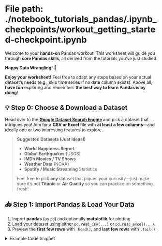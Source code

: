 # File path: ./notebook_tutorials_pandas/.ipynb_checkpoints/workout_getting_started-checkpoint.ipynb


Welcome to your **hands-on** Pandas workout! This worksheet will guide you through **core Pandas skills**, all derived from the tutorials you’ve just studied. 

**Happy Data Wrangling!** 🎉

**Enjoy your worksheet!** Feel free to adapt any steps based on your actual dataset’s needs (e.g., skip time series if no date column exists). Above all, **have fun** exploring and remember: **the best way to learn Pandas is by doing**!

## 💡 Step 0: Choose & Download a Dataset
Head over to the **[Google Dataset Search Engine](https://datasetsearch.research.google.com/)** and pick a dataset that intrigues you! Aim for a **CSV or Excel** file with **at least a few columns**—and ideally one or two interesting features to explore.

> **Suggested Datasets (Just Ideas!)**  
> - **World Happiness Report**  
> - **Global Earthquakes** (USGS)  
> - **IMDb Movies / TV Shows**  
> - **Weather Data** (NOAA)  
> - **Spotify / Music Streaming** Statistics  
>
> Feel free to pick **any** dataset that piques your curiosity—just make sure it’s not **Titanic** or **Air Quality** so you can practice on something fresh!

## 📥 Step 1: Import Pandas & Load Your Data
1. Import **pandas** (as `pd`) and optionally **matplotlib** for plotting.
2. Load your dataset using either `pd.read_csv(...)` or `pd.read_excel(...)`.
3. Preview the **first few rows** with `.head()`, and **last few rows** with `.tail()`.

<details>
<summary>Example Code Snippet</summary>

```python
import pandas as pd
import matplotlib.pyplot as plt  # optional, only if you plan to do plots

# Replace the file name/path below with your actual data
df = pd.read_csv("your_dataset.csv")

df.head()

```



```python
import pandas as pd
import matplotlib as plt
```


```python
ave_prices = pd.read_csv("../data/Average-prices-2024-07.csv")

```


```python
ave_prices.head()
```




<div>
<style scoped>
    .dataframe tbody tr th:only-of-type {
        vertical-align: middle;
    }

    .dataframe tbody tr th {
        vertical-align: top;
    }

    .dataframe thead th {
        text-align: right;
    }
</style>
<table border="1" class="dataframe">
  <thead>
    <tr style="text-align: right;">
      <th></th>
      <th>Date</th>
      <th>Region_Name</th>
      <th>Area_Code</th>
      <th>Average_Price</th>
      <th>Monthly_Change</th>
      <th>Annual_Change</th>
      <th>Average_Price_SA</th>
    </tr>
  </thead>
  <tbody>
    <tr>
      <th>0</th>
      <td>1968-04-01</td>
      <td>Northern Ireland</td>
      <td>N92000001</td>
      <td>3661.485500</td>
      <td>0.0</td>
      <td>NaN</td>
      <td>NaN</td>
    </tr>
    <tr>
      <th>1</th>
      <td>1968-04-01</td>
      <td>England</td>
      <td>E92000001</td>
      <td>3408.108064</td>
      <td>0.0</td>
      <td>NaN</td>
      <td>NaN</td>
    </tr>
    <tr>
      <th>2</th>
      <td>1968-04-01</td>
      <td>Wales</td>
      <td>W92000004</td>
      <td>2885.414162</td>
      <td>0.0</td>
      <td>NaN</td>
      <td>NaN</td>
    </tr>
    <tr>
      <th>3</th>
      <td>1968-04-01</td>
      <td>Scotland</td>
      <td>S92000003</td>
      <td>2844.980688</td>
      <td>0.0</td>
      <td>NaN</td>
      <td>NaN</td>
    </tr>
    <tr>
      <th>4</th>
      <td>1968-04-01</td>
      <td>London</td>
      <td>E12000007</td>
      <td>4418.489911</td>
      <td>0.0</td>
      <td>NaN</td>
      <td>NaN</td>
    </tr>
  </tbody>
</table>
</div>




```python
ave_prices.tail()
```




<div>
<style scoped>
    .dataframe tbody tr th:only-of-type {
        vertical-align: middle;
    }

    .dataframe tbody tr th {
        vertical-align: top;
    }

    .dataframe thead th {
        text-align: right;
    }
</style>
<table border="1" class="dataframe">
  <thead>
    <tr style="text-align: right;">
      <th></th>
      <th>Date</th>
      <th>Region_Name</th>
      <th>Area_Code</th>
      <th>Average_Price</th>
      <th>Monthly_Change</th>
      <th>Annual_Change</th>
      <th>Average_Price_SA</th>
    </tr>
  </thead>
  <tbody>
    <tr>
      <th>142195</th>
      <td>2024-07-01</td>
      <td>Caerphilly</td>
      <td>W06000018</td>
      <td>191369.0</td>
      <td>0.3</td>
      <td>4.0</td>
      <td>NaN</td>
    </tr>
    <tr>
      <th>142196</th>
      <td>2024-07-01</td>
      <td>Blaenau Gwent</td>
      <td>W06000019</td>
      <td>131157.0</td>
      <td>-2.5</td>
      <td>3.1</td>
      <td>NaN</td>
    </tr>
    <tr>
      <th>142197</th>
      <td>2024-07-01</td>
      <td>England and Wales</td>
      <td>K04000001</td>
      <td>301172.0</td>
      <td>0.2</td>
      <td>1.6</td>
      <td>296273.0</td>
    </tr>
    <tr>
      <th>142198</th>
      <td>2024-07-01</td>
      <td>Great Britain</td>
      <td>K03000001</td>
      <td>292495.0</td>
      <td>0.6</td>
      <td>2.2</td>
      <td>287077.0</td>
    </tr>
    <tr>
      <th>142199</th>
      <td>2024-07-01</td>
      <td>United Kingdom</td>
      <td>K02000001</td>
      <td>289723.0</td>
      <td>0.6</td>
      <td>2.2</td>
      <td>284433.0</td>
    </tr>
  </tbody>
</table>
</div>




```python
ave_prices.info()
```

    <class 'pandas.core.frame.DataFrame'>
    RangeIndex: 142200 entries, 0 to 142199
    Data columns (total 7 columns):
     #   Column            Non-Null Count   Dtype  
    ---  ------            --------------   -----  
     0   Date              142200 non-null  object 
     1   Region_Name       142200 non-null  object 
     2   Area_Code         142200 non-null  object 
     3   Average_Price     142200 non-null  float64
     4   Monthly_Change    141776 non-null  float64
     5   Annual_Change     137388 non-null  float64
     6   Average_Price_SA  4989 non-null    float64
    dtypes: float64(4), object(3)
    memory usage: 7.6+ MB



```python
ave_prices.describe()
```




<div>
<style scoped>
    .dataframe tbody tr th:only-of-type {
        vertical-align: middle;
    }

    .dataframe tbody tr th {
        vertical-align: top;
    }

    .dataframe thead th {
        text-align: right;
    }
</style>
<table border="1" class="dataframe">
  <thead>
    <tr style="text-align: right;">
      <th></th>
      <th>Average_Price</th>
      <th>Monthly_Change</th>
      <th>Annual_Change</th>
      <th>Average_Price_SA</th>
    </tr>
  </thead>
  <tbody>
    <tr>
      <th>count</th>
      <td>1.422000e+05</td>
      <td>141776.000000</td>
      <td>137388.000000</td>
      <td>4989.000000</td>
    </tr>
    <tr>
      <th>mean</th>
      <td>1.785838e+05</td>
      <td>0.544986</td>
      <td>6.307396</td>
      <td>167574.205414</td>
    </tr>
    <tr>
      <th>std</th>
      <td>1.218362e+05</td>
      <td>1.955980</td>
      <td>8.745112</td>
      <td>88186.645899</td>
    </tr>
    <tr>
      <th>min</th>
      <td>2.712016e+03</td>
      <td>-30.297781</td>
      <td>-35.786566</td>
      <td>40405.313840</td>
    </tr>
    <tr>
      <th>25%</th>
      <td>1.005275e+05</td>
      <td>-0.446124</td>
      <td>1.242361</td>
      <td>116567.964000</td>
    </tr>
    <tr>
      <th>50%</th>
      <td>1.545933e+05</td>
      <td>0.500000</td>
      <td>5.361429</td>
      <td>156422.914300</td>
    </tr>
    <tr>
      <th>75%</th>
      <td>2.252271e+05</td>
      <td>1.478041</td>
      <td>10.408504</td>
      <td>209484.507200</td>
    </tr>
    <tr>
      <th>max</th>
      <td>1.531416e+06</td>
      <td>35.286646</td>
      <td>98.437940</td>
      <td>534253.000000</td>
    </tr>
  </tbody>
</table>
</div>




```python
ave_prices.dtypes
```




    Date                 object
    Region_Name          object
    Area_Code            object
    Average_Price       float64
    Monthly_Change      float64
    Annual_Change       float64
    Average_Price_SA    float64
    dtype: object



## 🔍 Step 3: Selecting Data (Subsets of Rows & Columns)

1.  **Select a single column** (e.g., `df["ColumnName"]`).
2.  **Select multiple columns** at once (e.g., `df[["ColA", "ColB"]]`).
3.  Use **boolean indexing** to filter rows (e.g., `df[df["ColA"] > 100]`).
4.  Try combining conditions with `&` (AND) or `|` (OR).

-   Use **`.loc[]`** or **`.iloc[]`** to grab a specific subset, e.g., rows 10–20 and columns 2–4.
-   Find all rows that match a certain condition (e.g., a specific category or numeric threshold).


```python
ave_prices["Region_Name"]
```




    0          Northern Ireland
    1                   England
    2                     Wales
    3                  Scotland
    4                    London
                    ...        
    142195           Caerphilly
    142196        Blaenau Gwent
    142197    England and Wales
    142198        Great Britain
    142199       United Kingdom
    Name: Region_Name, Length: 142200, dtype: object




```python
ave_prices[["Region_Name", "Average_Price"]]
```




<div>
<style scoped>
    .dataframe tbody tr th:only-of-type {
        vertical-align: middle;
    }

    .dataframe tbody tr th {
        vertical-align: top;
    }

    .dataframe thead th {
        text-align: right;
    }
</style>
<table border="1" class="dataframe">
  <thead>
    <tr style="text-align: right;">
      <th></th>
      <th>Region_Name</th>
      <th>Average_Price</th>
    </tr>
  </thead>
  <tbody>
    <tr>
      <th>0</th>
      <td>Northern Ireland</td>
      <td>3661.485500</td>
    </tr>
    <tr>
      <th>1</th>
      <td>England</td>
      <td>3408.108064</td>
    </tr>
    <tr>
      <th>2</th>
      <td>Wales</td>
      <td>2885.414162</td>
    </tr>
    <tr>
      <th>3</th>
      <td>Scotland</td>
      <td>2844.980688</td>
    </tr>
    <tr>
      <th>4</th>
      <td>London</td>
      <td>4418.489911</td>
    </tr>
    <tr>
      <th>...</th>
      <td>...</td>
      <td>...</td>
    </tr>
    <tr>
      <th>142195</th>
      <td>Caerphilly</td>
      <td>191369.000000</td>
    </tr>
    <tr>
      <th>142196</th>
      <td>Blaenau Gwent</td>
      <td>131157.000000</td>
    </tr>
    <tr>
      <th>142197</th>
      <td>England and Wales</td>
      <td>301172.000000</td>
    </tr>
    <tr>
      <th>142198</th>
      <td>Great Britain</td>
      <td>292495.000000</td>
    </tr>
    <tr>
      <th>142199</th>
      <td>United Kingdom</td>
      <td>289723.000000</td>
    </tr>
  </tbody>
</table>
<p>142200 rows × 2 columns</p>
</div>




```python
ave_prices[ave_prices["Average_Price"]>200000]
```




<div>
<style scoped>
    .dataframe tbody tr th:only-of-type {
        vertical-align: middle;
    }

    .dataframe tbody tr th {
        vertical-align: top;
    }

    .dataframe thead th {
        text-align: right;
    }
</style>
<table border="1" class="dataframe">
  <thead>
    <tr style="text-align: right;">
      <th></th>
      <th>Date</th>
      <th>Region_Name</th>
      <th>Area_Code</th>
      <th>Average_Price</th>
      <th>Monthly_Change</th>
      <th>Annual_Change</th>
      <th>Average_Price_SA</th>
    </tr>
  </thead>
  <tbody>
    <tr>
      <th>6615</th>
      <td>1995-10-01</td>
      <td>Kensington and Chelsea</td>
      <td>E09000020</td>
      <td>200005.8308</td>
      <td>1.501157</td>
      <td>NaN</td>
      <td>NaN</td>
    </tr>
    <tr>
      <th>7341</th>
      <td>1995-12-01</td>
      <td>Kensington and Chelsea</td>
      <td>E09000020</td>
      <td>200722.0684</td>
      <td>0.524405</td>
      <td>NaN</td>
      <td>NaN</td>
    </tr>
    <tr>
      <th>8797</th>
      <td>1996-04-01</td>
      <td>Kensington and Chelsea</td>
      <td>E09000020</td>
      <td>201218.2139</td>
      <td>1.894697</td>
      <td>9.252678</td>
      <td>NaN</td>
    </tr>
    <tr>
      <th>9150</th>
      <td>1996-05-01</td>
      <td>Kensington and Chelsea</td>
      <td>E09000020</td>
      <td>202340.5680</td>
      <td>0.557780</td>
      <td>5.675156</td>
      <td>NaN</td>
    </tr>
    <tr>
      <th>9854</th>
      <td>1996-07-01</td>
      <td>Kensington and Chelsea</td>
      <td>E09000020</td>
      <td>207443.2875</td>
      <td>4.063483</td>
      <td>4.788751</td>
      <td>NaN</td>
    </tr>
    <tr>
      <th>...</th>
      <td>...</td>
      <td>...</td>
      <td>...</td>
      <td>...</td>
      <td>...</td>
      <td>...</td>
      <td>...</td>
    </tr>
    <tr>
      <th>142192</th>
      <td>2024-07-01</td>
      <td>Vale of Glamorgan</td>
      <td>W06000014</td>
      <td>292562.0000</td>
      <td>-3.300000</td>
      <td>-1.500000</td>
      <td>NaN</td>
    </tr>
    <tr>
      <th>142193</th>
      <td>2024-07-01</td>
      <td>Cardiff</td>
      <td>W06000015</td>
      <td>272349.0000</td>
      <td>1.100000</td>
      <td>3.600000</td>
      <td>NaN</td>
    </tr>
    <tr>
      <th>142197</th>
      <td>2024-07-01</td>
      <td>England and Wales</td>
      <td>K04000001</td>
      <td>301172.0000</td>
      <td>0.200000</td>
      <td>1.600000</td>
      <td>296273.0</td>
    </tr>
    <tr>
      <th>142198</th>
      <td>2024-07-01</td>
      <td>Great Britain</td>
      <td>K03000001</td>
      <td>292495.0000</td>
      <td>0.600000</td>
      <td>2.200000</td>
      <td>287077.0</td>
    </tr>
    <tr>
      <th>142199</th>
      <td>2024-07-01</td>
      <td>United Kingdom</td>
      <td>K02000001</td>
      <td>289723.0000</td>
      <td>0.600000</td>
      <td>2.200000</td>
      <td>284433.0</td>
    </tr>
  </tbody>
</table>
<p>45645 rows × 7 columns</p>
</div>




```python
ave_prices[(ave_prices["Average_Price"]<200000) & (ave_prices["Region_Name"] == "Kensington and Chelsea")]
```




<div>
<style scoped>
    .dataframe tbody tr th:only-of-type {
        vertical-align: middle;
    }

    .dataframe tbody tr th {
        vertical-align: top;
    }

    .dataframe thead th {
        text-align: right;
    }
</style>
<table border="1" class="dataframe">
  <thead>
    <tr style="text-align: right;">
      <th></th>
      <th>Date</th>
      <th>Region_Name</th>
      <th>Area_Code</th>
      <th>Average_Price</th>
      <th>Monthly_Change</th>
      <th>Annual_Change</th>
      <th>Average_Price_SA</th>
    </tr>
  </thead>
  <tbody>
    <tr>
      <th>3370</th>
      <td>1995-01-01</td>
      <td>Kensington and Chelsea</td>
      <td>E09000020</td>
      <td>182694.8326</td>
      <td>NaN</td>
      <td>NaN</td>
      <td>NaN</td>
    </tr>
    <tr>
      <th>3730</th>
      <td>1995-02-01</td>
      <td>Kensington and Chelsea</td>
      <td>E09000020</td>
      <td>182345.2463</td>
      <td>-0.191350</td>
      <td>NaN</td>
      <td>NaN</td>
    </tr>
    <tr>
      <th>4101</th>
      <td>1995-03-01</td>
      <td>Kensington and Chelsea</td>
      <td>E09000020</td>
      <td>182878.8231</td>
      <td>0.292619</td>
      <td>NaN</td>
      <td>NaN</td>
    </tr>
    <tr>
      <th>4449</th>
      <td>1995-04-01</td>
      <td>Kensington and Chelsea</td>
      <td>E09000020</td>
      <td>184176.9168</td>
      <td>0.709811</td>
      <td>NaN</td>
      <td>NaN</td>
    </tr>
    <tr>
      <th>4803</th>
      <td>1995-05-01</td>
      <td>Kensington and Chelsea</td>
      <td>E09000020</td>
      <td>191474.1141</td>
      <td>3.962059</td>
      <td>NaN</td>
      <td>NaN</td>
    </tr>
    <tr>
      <th>5167</th>
      <td>1995-06-01</td>
      <td>Kensington and Chelsea</td>
      <td>E09000020</td>
      <td>197265.7602</td>
      <td>3.024767</td>
      <td>NaN</td>
      <td>NaN</td>
    </tr>
    <tr>
      <th>5520</th>
      <td>1995-07-01</td>
      <td>Kensington and Chelsea</td>
      <td>E09000020</td>
      <td>197963.3169</td>
      <td>0.353613</td>
      <td>NaN</td>
      <td>NaN</td>
    </tr>
    <tr>
      <th>5906</th>
      <td>1995-08-01</td>
      <td>Kensington and Chelsea</td>
      <td>E09000020</td>
      <td>198037.4218</td>
      <td>0.037434</td>
      <td>NaN</td>
      <td>NaN</td>
    </tr>
    <tr>
      <th>6258</th>
      <td>1995-09-01</td>
      <td>Kensington and Chelsea</td>
      <td>E09000020</td>
      <td>197047.8333</td>
      <td>-0.499698</td>
      <td>NaN</td>
      <td>NaN</td>
    </tr>
    <tr>
      <th>6991</th>
      <td>1995-11-01</td>
      <td>Kensington and Chelsea</td>
      <td>E09000020</td>
      <td>199674.9633</td>
      <td>-0.165429</td>
      <td>NaN</td>
      <td>NaN</td>
    </tr>
    <tr>
      <th>7699</th>
      <td>1996-01-01</td>
      <td>Kensington and Chelsea</td>
      <td>E09000020</td>
      <td>198311.8840</td>
      <td>-1.200757</td>
      <td>8.548163</td>
      <td>NaN</td>
    </tr>
    <tr>
      <th>8061</th>
      <td>1996-02-01</td>
      <td>Kensington and Chelsea</td>
      <td>E09000020</td>
      <td>195949.6001</td>
      <td>-1.191196</td>
      <td>7.460767</td>
      <td>NaN</td>
    </tr>
    <tr>
      <th>8412</th>
      <td>1996-03-01</td>
      <td>Kensington and Chelsea</td>
      <td>E09000020</td>
      <td>197476.6295</td>
      <td>0.779297</td>
      <td>7.982229</td>
      <td>NaN</td>
    </tr>
    <tr>
      <th>9505</th>
      <td>1996-06-01</td>
      <td>Kensington and Chelsea</td>
      <td>E09000020</td>
      <td>199343.0172</td>
      <td>-1.481438</td>
      <td>1.053025</td>
      <td>NaN</td>
    </tr>
  </tbody>
</table>
</div>




```python
ave_prices.iloc[10:21]
```




<div>
<style scoped>
    .dataframe tbody tr th:only-of-type {
        vertical-align: middle;
    }

    .dataframe tbody tr th {
        vertical-align: top;
    }

    .dataframe thead th {
        text-align: right;
    }
</style>
<table border="1" class="dataframe">
  <thead>
    <tr style="text-align: right;">
      <th></th>
      <th>Date</th>
      <th>Region_Name</th>
      <th>Area_Code</th>
      <th>Average_Price</th>
      <th>Monthly_Change</th>
      <th>Annual_Change</th>
      <th>Average_Price_SA</th>
    </tr>
  </thead>
  <tbody>
    <tr>
      <th>10</th>
      <td>1968-05-01</td>
      <td>England</td>
      <td>E92000001</td>
      <td>3408.108064</td>
      <td>0.0</td>
      <td>NaN</td>
      <td>NaN</td>
    </tr>
    <tr>
      <th>11</th>
      <td>1968-05-01</td>
      <td>Northern Ireland</td>
      <td>N92000001</td>
      <td>3661.485500</td>
      <td>0.0</td>
      <td>NaN</td>
      <td>NaN</td>
    </tr>
    <tr>
      <th>12</th>
      <td>1968-05-01</td>
      <td>Wales</td>
      <td>W92000004</td>
      <td>2885.414162</td>
      <td>0.0</td>
      <td>NaN</td>
      <td>NaN</td>
    </tr>
    <tr>
      <th>13</th>
      <td>1968-05-01</td>
      <td>Scotland</td>
      <td>S92000003</td>
      <td>2844.980688</td>
      <td>0.0</td>
      <td>NaN</td>
      <td>NaN</td>
    </tr>
    <tr>
      <th>14</th>
      <td>1968-05-01</td>
      <td>Yorkshire and The Humber</td>
      <td>E12000003</td>
      <td>2712.015577</td>
      <td>0.0</td>
      <td>NaN</td>
      <td>NaN</td>
    </tr>
    <tr>
      <th>15</th>
      <td>1968-05-01</td>
      <td>West Midlands Region</td>
      <td>E12000005</td>
      <td>3328.858802</td>
      <td>0.0</td>
      <td>NaN</td>
      <td>NaN</td>
    </tr>
    <tr>
      <th>16</th>
      <td>1968-05-01</td>
      <td>London</td>
      <td>E12000007</td>
      <td>4418.489911</td>
      <td>0.0</td>
      <td>NaN</td>
      <td>NaN</td>
    </tr>
    <tr>
      <th>17</th>
      <td>1968-05-01</td>
      <td>East Midlands</td>
      <td>E12000004</td>
      <td>3025.670615</td>
      <td>0.0</td>
      <td>NaN</td>
      <td>NaN</td>
    </tr>
    <tr>
      <th>18</th>
      <td>1968-05-01</td>
      <td>South West</td>
      <td>E12000009</td>
      <td>3468.159279</td>
      <td>0.0</td>
      <td>NaN</td>
      <td>NaN</td>
    </tr>
    <tr>
      <th>19</th>
      <td>1968-05-01</td>
      <td>United Kingdom</td>
      <td>K02000001</td>
      <td>3594.602239</td>
      <td>0.0</td>
      <td>NaN</td>
      <td>NaN</td>
    </tr>
    <tr>
      <th>20</th>
      <td>1968-06-01</td>
      <td>Scotland</td>
      <td>S92000003</td>
      <td>2844.980688</td>
      <td>0.0</td>
      <td>NaN</td>
      <td>NaN</td>
    </tr>
  </tbody>
</table>
</div>




```python
ave_prices.loc[:,"Date"]
```




    0         1968-04-01
    1         1968-04-01
    2         1968-04-01
    3         1968-04-01
    4         1968-04-01
                 ...    
    142195    2024-07-01
    142196    2024-07-01
    142197    2024-07-01
    142198    2024-07-01
    142199    2024-07-01
    Name: Date, Length: 142200, dtype: object




```python
london = ave_prices.loc[ave_prices["Area_Code"].str.startswith("E09")]
london
```




<div>
<style scoped>
    .dataframe tbody tr th:only-of-type {
        vertical-align: middle;
    }

    .dataframe tbody tr th {
        vertical-align: top;
    }

    .dataframe thead th {
        text-align: right;
    }
</style>
<table border="1" class="dataframe">
  <thead>
    <tr style="text-align: right;">
      <th></th>
      <th>Date</th>
      <th>Region_Name</th>
      <th>Area_Code</th>
      <th>Average_Price</th>
      <th>Monthly_Change</th>
      <th>Annual_Change</th>
      <th>Average_Price_SA</th>
    </tr>
  </thead>
  <tbody>
    <tr>
      <th>3351</th>
      <td>1995-01-01</td>
      <td>Tower Hamlets</td>
      <td>E09000030</td>
      <td>59865.18995</td>
      <td>NaN</td>
      <td>NaN</td>
      <td>NaN</td>
    </tr>
    <tr>
      <th>3352</th>
      <td>1995-01-01</td>
      <td>Waltham Forest</td>
      <td>E09000031</td>
      <td>61319.44913</td>
      <td>NaN</td>
      <td>NaN</td>
      <td>NaN</td>
    </tr>
    <tr>
      <th>3353</th>
      <td>1995-01-01</td>
      <td>Kingston upon Thames</td>
      <td>E09000021</td>
      <td>80875.84843</td>
      <td>NaN</td>
      <td>NaN</td>
      <td>NaN</td>
    </tr>
    <tr>
      <th>3354</th>
      <td>1995-01-01</td>
      <td>Lambeth</td>
      <td>E09000022</td>
      <td>67770.98843</td>
      <td>NaN</td>
      <td>NaN</td>
      <td>NaN</td>
    </tr>
    <tr>
      <th>3355</th>
      <td>1995-01-01</td>
      <td>Lewisham</td>
      <td>E09000023</td>
      <td>60491.26109</td>
      <td>NaN</td>
      <td>NaN</td>
      <td>NaN</td>
    </tr>
    <tr>
      <th>...</th>
      <td>...</td>
      <td>...</td>
      <td>...</td>
      <td>...</td>
      <td>...</td>
      <td>...</td>
      <td>...</td>
    </tr>
    <tr>
      <th>141907</th>
      <td>2024-07-01</td>
      <td>Bexley</td>
      <td>E09000004</td>
      <td>401026.00000</td>
      <td>-1.4</td>
      <td>1.2</td>
      <td>NaN</td>
    </tr>
    <tr>
      <th>141908</th>
      <td>2024-07-01</td>
      <td>Brent</td>
      <td>E09000005</td>
      <td>513133.00000</td>
      <td>-3.6</td>
      <td>-0.1</td>
      <td>NaN</td>
    </tr>
    <tr>
      <th>141909</th>
      <td>2024-07-01</td>
      <td>Bromley</td>
      <td>E09000006</td>
      <td>503529.00000</td>
      <td>1.4</td>
      <td>1.3</td>
      <td>NaN</td>
    </tr>
    <tr>
      <th>141910</th>
      <td>2024-07-01</td>
      <td>Camden</td>
      <td>E09000007</td>
      <td>858303.00000</td>
      <td>2.6</td>
      <td>2.8</td>
      <td>NaN</td>
    </tr>
    <tr>
      <th>141911</th>
      <td>2024-07-01</td>
      <td>Croydon</td>
      <td>E09000008</td>
      <td>396032.00000</td>
      <td>0.4</td>
      <td>-0.6</td>
      <td>NaN</td>
    </tr>
  </tbody>
</table>
<p>11715 rows × 7 columns</p>
</div>




```python
high_prices = ave_prices.loc[ave_prices["Average_Price"]>100000]
high_prices.head()
```




<div>
<style scoped>
    .dataframe tbody tr th:only-of-type {
        vertical-align: middle;
    }

    .dataframe tbody tr th {
        vertical-align: top;
    }

    .dataframe thead th {
        text-align: right;
    }
</style>
<table border="1" class="dataframe">
  <thead>
    <tr style="text-align: right;">
      <th></th>
      <th>Date</th>
      <th>Region_Name</th>
      <th>Area_Code</th>
      <th>Average_Price</th>
      <th>Monthly_Change</th>
      <th>Annual_Change</th>
      <th>Average_Price_SA</th>
    </tr>
  </thead>
  <tbody>
    <tr>
      <th>3359</th>
      <td>1995-01-01</td>
      <td>Camden</td>
      <td>E09000007</td>
      <td>120932.8881</td>
      <td>NaN</td>
      <td>NaN</td>
      <td>NaN</td>
    </tr>
    <tr>
      <th>3362</th>
      <td>1995-01-01</td>
      <td>Hammersmith and Fulham</td>
      <td>E09000013</td>
      <td>124902.8602</td>
      <td>NaN</td>
      <td>NaN</td>
      <td>NaN</td>
    </tr>
    <tr>
      <th>3364</th>
      <td>1995-01-01</td>
      <td>City of Westminster</td>
      <td>E09000033</td>
      <td>133025.2772</td>
      <td>NaN</td>
      <td>NaN</td>
      <td>NaN</td>
    </tr>
    <tr>
      <th>3370</th>
      <td>1995-01-01</td>
      <td>Kensington and Chelsea</td>
      <td>E09000020</td>
      <td>182694.8326</td>
      <td>NaN</td>
      <td>NaN</td>
      <td>NaN</td>
    </tr>
    <tr>
      <th>3381</th>
      <td>1995-01-01</td>
      <td>Richmond upon Thames</td>
      <td>E09000027</td>
      <td>109326.1245</td>
      <td>NaN</td>
      <td>NaN</td>
      <td>NaN</td>
    </tr>
  </tbody>
</table>
</div>




```python
negative_change = ave_prices.loc[ave_prices['Annual_Change'] < 0]
negative_change
```




<div>
<style scoped>
    .dataframe tbody tr th:only-of-type {
        vertical-align: middle;
    }

    .dataframe tbody tr th {
        vertical-align: top;
    }

    .dataframe thead th {
        text-align: right;
    }
</style>
<table border="1" class="dataframe">
  <thead>
    <tr style="text-align: right;">
      <th></th>
      <th>Date</th>
      <th>Region_Name</th>
      <th>Area_Code</th>
      <th>Average_Price</th>
      <th>Monthly_Change</th>
      <th>Annual_Change</th>
      <th>Average_Price_SA</th>
    </tr>
  </thead>
  <tbody>
    <tr>
      <th>157</th>
      <td>1969-07-01</td>
      <td>East Midlands</td>
      <td>E12000004</td>
      <td>3159.821224</td>
      <td>1.587302</td>
      <td>-0.461584</td>
      <td>NaN</td>
    </tr>
    <tr>
      <th>165</th>
      <td>1969-08-01</td>
      <td>East Midlands</td>
      <td>E12000004</td>
      <td>3159.821224</td>
      <td>1.587302</td>
      <td>-0.461584</td>
      <td>NaN</td>
    </tr>
    <tr>
      <th>177</th>
      <td>1969-09-01</td>
      <td>East Midlands</td>
      <td>E12000004</td>
      <td>3159.821224</td>
      <td>1.587302</td>
      <td>-0.461584</td>
      <td>NaN</td>
    </tr>
    <tr>
      <th>182</th>
      <td>1969-10-01</td>
      <td>Northern Ireland</td>
      <td>N92000001</td>
      <td>3703.571540</td>
      <td>2.325581</td>
      <td>-5.376344</td>
      <td>NaN</td>
    </tr>
    <tr>
      <th>193</th>
      <td>1969-11-01</td>
      <td>Northern Ireland</td>
      <td>N92000001</td>
      <td>3703.571540</td>
      <td>2.325581</td>
      <td>-5.376344</td>
      <td>NaN</td>
    </tr>
    <tr>
      <th>...</th>
      <td>...</td>
      <td>...</td>
      <td>...</td>
      <td>...</td>
      <td>...</td>
      <td>...</td>
      <td>...</td>
    </tr>
    <tr>
      <th>142156</th>
      <td>2024-07-01</td>
      <td>Isle of Wight</td>
      <td>E06000046</td>
      <td>274859.000000</td>
      <td>-0.300000</td>
      <td>-2.100000</td>
      <td>NaN</td>
    </tr>
    <tr>
      <th>142163</th>
      <td>2024-07-01</td>
      <td>Rutland</td>
      <td>E06000017</td>
      <td>377274.000000</td>
      <td>1.000000</td>
      <td>-8.700000</td>
      <td>NaN</td>
    </tr>
    <tr>
      <th>142173</th>
      <td>2024-07-01</td>
      <td>Torbay</td>
      <td>E06000027</td>
      <td>250339.000000</td>
      <td>-0.500000</td>
      <td>-2.300000</td>
      <td>NaN</td>
    </tr>
    <tr>
      <th>142176</th>
      <td>2024-07-01</td>
      <td>North Lincolnshire</td>
      <td>E06000013</td>
      <td>180655.000000</td>
      <td>-3.500000</td>
      <td>-0.200000</td>
      <td>NaN</td>
    </tr>
    <tr>
      <th>142192</th>
      <td>2024-07-01</td>
      <td>Vale of Glamorgan</td>
      <td>W06000014</td>
      <td>292562.000000</td>
      <td>-3.300000</td>
      <td>-1.500000</td>
      <td>NaN</td>
    </tr>
  </tbody>
</table>
<p>25800 rows × 7 columns</p>
</div>




```python
ave_prices.iloc[10:21,2:5]
```




<div>
<style scoped>
    .dataframe tbody tr th:only-of-type {
        vertical-align: middle;
    }

    .dataframe tbody tr th {
        vertical-align: top;
    }

    .dataframe thead th {
        text-align: right;
    }
</style>
<table border="1" class="dataframe">
  <thead>
    <tr style="text-align: right;">
      <th></th>
      <th>Area_Code</th>
      <th>Average_Price</th>
      <th>Monthly_Change</th>
    </tr>
  </thead>
  <tbody>
    <tr>
      <th>10</th>
      <td>E92000001</td>
      <td>3408.108064</td>
      <td>0.0</td>
    </tr>
    <tr>
      <th>11</th>
      <td>N92000001</td>
      <td>3661.485500</td>
      <td>0.0</td>
    </tr>
    <tr>
      <th>12</th>
      <td>W92000004</td>
      <td>2885.414162</td>
      <td>0.0</td>
    </tr>
    <tr>
      <th>13</th>
      <td>S92000003</td>
      <td>2844.980688</td>
      <td>0.0</td>
    </tr>
    <tr>
      <th>14</th>
      <td>E12000003</td>
      <td>2712.015577</td>
      <td>0.0</td>
    </tr>
    <tr>
      <th>15</th>
      <td>E12000005</td>
      <td>3328.858802</td>
      <td>0.0</td>
    </tr>
    <tr>
      <th>16</th>
      <td>E12000007</td>
      <td>4418.489911</td>
      <td>0.0</td>
    </tr>
    <tr>
      <th>17</th>
      <td>E12000004</td>
      <td>3025.670615</td>
      <td>0.0</td>
    </tr>
    <tr>
      <th>18</th>
      <td>E12000009</td>
      <td>3468.159279</td>
      <td>0.0</td>
    </tr>
    <tr>
      <th>19</th>
      <td>K02000001</td>
      <td>3594.602239</td>
      <td>0.0</td>
    </tr>
    <tr>
      <th>20</th>
      <td>S92000003</td>
      <td>2844.980688</td>
      <td>0.0</td>
    </tr>
  </tbody>
</table>
</div>




```python
england.plot()
```




    <Axes: >




    
![png](workout_getting_started-checkpoint_files/workout_getting_started-checkpoint_21_1.png)
    



```python
england.plot.hist(bins=20)
```




    <Axes: ylabel='Frequency'>




    
![png](workout_getting_started-checkpoint_files/workout_getting_started-checkpoint_22_1.png)
    



```python
# First, i need to change Date column to datetime format
ave_prices["Date"] = pd.to_datetime(ave_prices["Date"])
```


```python
_2010_2024 = ave_prices.loc[(ave_prices["Date"].dt.year>=2010)&(ave_prices["Date"].dt.year<=2024)]
_2010_2024
```




<div>
<style scoped>
    .dataframe tbody tr th:only-of-type {
        vertical-align: middle;
    }

    .dataframe tbody tr th {
        vertical-align: top;
    }

    .dataframe thead th {
        text-align: right;
    }
</style>
<table border="1" class="dataframe">
  <thead>
    <tr style="text-align: right;">
      <th></th>
      <th>Date</th>
      <th>Region_Name</th>
      <th>Area_Code</th>
      <th>Average_Price</th>
      <th>Monthly_Change</th>
      <th>Annual_Change</th>
      <th>Average_Price_SA</th>
    </tr>
  </thead>
  <tbody>
    <tr>
      <th>71325</th>
      <td>2010-01-01</td>
      <td>Wales</td>
      <td>W92000004</td>
      <td>127732.6597</td>
      <td>-3.944716</td>
      <td>2.168675</td>
      <td>128754.1867</td>
    </tr>
    <tr>
      <th>71326</th>
      <td>2010-01-01</td>
      <td>Northern Ireland</td>
      <td>N92000001</td>
      <td>135701.4807</td>
      <td>-4.431390</td>
      <td>-3.201716</td>
      <td>NaN</td>
    </tr>
    <tr>
      <th>71327</th>
      <td>2010-01-01</td>
      <td>Scotland</td>
      <td>S92000003</td>
      <td>128972.9001</td>
      <td>-3.054670</td>
      <td>3.605994</td>
      <td>129959.1321</td>
    </tr>
    <tr>
      <th>71328</th>
      <td>2010-01-01</td>
      <td>England</td>
      <td>E92000001</td>
      <td>174457.5959</td>
      <td>0.184625</td>
      <td>7.244661</td>
      <td>174872.8599</td>
    </tr>
    <tr>
      <th>71329</th>
      <td>2010-01-01</td>
      <td>Inner London</td>
      <td>E13000001</td>
      <td>324531.4238</td>
      <td>1.851917</td>
      <td>8.967159</td>
      <td>NaN</td>
    </tr>
    <tr>
      <th>...</th>
      <td>...</td>
      <td>...</td>
      <td>...</td>
      <td>...</td>
      <td>...</td>
      <td>...</td>
      <td>...</td>
    </tr>
    <tr>
      <th>142195</th>
      <td>2024-07-01</td>
      <td>Caerphilly</td>
      <td>W06000018</td>
      <td>191369.0000</td>
      <td>0.300000</td>
      <td>4.000000</td>
      <td>NaN</td>
    </tr>
    <tr>
      <th>142196</th>
      <td>2024-07-01</td>
      <td>Blaenau Gwent</td>
      <td>W06000019</td>
      <td>131157.0000</td>
      <td>-2.500000</td>
      <td>3.100000</td>
      <td>NaN</td>
    </tr>
    <tr>
      <th>142197</th>
      <td>2024-07-01</td>
      <td>England and Wales</td>
      <td>K04000001</td>
      <td>301172.0000</td>
      <td>0.200000</td>
      <td>1.600000</td>
      <td>296273.0000</td>
    </tr>
    <tr>
      <th>142198</th>
      <td>2024-07-01</td>
      <td>Great Britain</td>
      <td>K03000001</td>
      <td>292495.0000</td>
      <td>0.600000</td>
      <td>2.200000</td>
      <td>287077.0000</td>
    </tr>
    <tr>
      <th>142199</th>
      <td>2024-07-01</td>
      <td>United Kingdom</td>
      <td>K02000001</td>
      <td>289723.0000</td>
      <td>0.600000</td>
      <td>2.200000</td>
      <td>284433.0000</td>
    </tr>
  </tbody>
</table>
<p>70875 rows × 7 columns</p>
</div>




```python
london = _2010_2024.loc[_2010_2024["Area_Code"].str.startswith("E09")]
```


```python
import matplotlib.pyplot as plt
import seaborn as sns

# Set the figure size
plt.figure(figsize=(12,6))

# Get unique region names
regions = london["Region_Name"].unique()

# Use Seaborn color palette for different regions
colors = sns.color_palette("tab10", len(regions))

# Plot each region separately with a unique color
for i, region in enumerate(regions):
    subset = london[london["Region_Name"] == region]
    plt.scatter(subset["Date"], subset["Average_Price"], color=colors[i], label=region, alpha=0.6)

# Labels and title
plt.xlabel("Year")
plt.ylabel("Average Price (£)")
plt.title("Average House Prices in Inner London Regions (2010-2024)")
plt.xticks(rotation=45)
plt.legend(title="Region", bbox_to_anchor=(1.05, 1), loc='upper left')  # Move legend outside plot
plt.grid(True)

plt.show()

```


    
![png](workout_getting_started-checkpoint_files/workout_getting_started-checkpoint_26_0.png)
    



```python
plt.figure(figsize=(12,6))

# Plot as a line graph
for i, region in enumerate(regions):
    subset = london[london["Region_Name"] == region]
    plt.plot(subset["Date"], subset["Average_Price"], marker='o', color=colors[i], label=region, alpha=0.6)

plt.xlabel("Year")
plt.ylabel("Average Price (£)")
plt.title("Average House Prices in Inner London Regions (2010-2024)")
plt.xticks(rotation=45)
plt.legend(title="Region", bbox_to_anchor=(1.05, 1), loc='upper left')
plt.grid(True)

plt.show()

```


    
![png](workout_getting_started-checkpoint_files/workout_getting_started-checkpoint_27_0.png)
    



```python
# Aggregate data to yearly averages
london["Year"] = london["Date"].dt.year  # Extract year
yearly_avg = london.groupby(["Year", "Region_Name"])["Average_Price"].mean().reset_index()

# Plot
plt.figure(figsize=(12,6))

for i, region in enumerate(regions):
    subset = yearly_avg[yearly_avg["Region_Name"] == region]
    plt.plot(subset["Year"], subset["Average_Price"], marker='o', color=colors[i], label=region, alpha=0.6)

plt.xlabel("Year")
plt.ylabel("Average Price (£)")
plt.title("Yearly Average House Prices in Inner London (2010-2024)")
plt.xticks(rotation=45)
plt.legend(title="Region", bbox_to_anchor=(1.05, 1), loc='upper left')
plt.grid(True)

plt.show()

```

    /tmp/ipykernel_10377/613539015.py:2: SettingWithCopyWarning: 
    A value is trying to be set on a copy of a slice from a DataFrame.
    Try using .loc[row_indexer,col_indexer] = value instead
    
    See the caveats in the documentation: https://pandas.pydata.org/pandas-docs/stable/user_guide/indexing.html#returning-a-view-versus-a-copy
      london["Year"] = london["Date"].dt.year  # Extract year



    
![png](workout_getting_started-checkpoint_files/workout_getting_started-checkpoint_28_1.png)
    


## ➕ Step 5: Creating & Renaming Columns

1.  **Create a new column** that is derived from existing columns (e.g., a ratio, difference, or sum).
2.  If your dataset has no numeric columns to combine, try a **string** operation (e.g., combining first and last name).
3.  **Rename columns** with `df.rename(columns={"OldName": "NewName"})`.

```python
# Creating a new column based on a formula
df["NewColumn"] = df["ExistingNumColumn"] * 3.14

# Renaming columns
df = df.rename(columns={"OldColumn": "BetterName"})

## 📊 Step 6: Summary Statistics & Grouping

1.  Calculate basic **aggregations** like `.mean()`, `.median()`, or `.count()` on your numeric columns.
2.  Try **grouping** by a categorical column with `.groupby("SomeCategory").mean()`.
3.  Use `.value_counts()` on a categorical column to see the frequency of each category.

-   Which category has the highest **mean** or **count**?
-   Are there any surprising or interesting **groups** in your data?

## ♻️ Step 7: Reshaping (Pivot, Melt) (If Applicable)

If your dataset is “**wide**” or “**long**” and you want to **reshape** it:

1.  Use `df.pivot()` or `df.pivot_table(...)` to transform your data from long to wide format.
2.  Use `df.melt(...)` to go from wide to long format.
3.  If it doesn’t make sense for your current dataset, just read about it for future reference!

-   `pivot_table` can **aggregate** data if you have duplicates or if you want a group-wise summary.
-   `melt` is great for turning multiple columns into a single “value” column with a new “variable” column.


## 🔗 Step 8: Combining Data (Concat & Merge) (Optional)

If you find a **second** dataset on Google that relates to your first one:

1.  Use `pd.concat([df1, df2])` to stack them vertically if they have the **same columns**.
2.  Use `pd.merge(df1, df2, on="common_column")` to join them on a **shared key**.

-   Could you combine your main dataset with a small **lookup table** or metadata?
-   Check out the differences between `"inner"`, `"left"`, `"right"`, or `"outer"` merges.

## ⏰ Step 9: Time Series Fun (If Applicable)

If your dataset contains **dates**:

1.  Convert the date column to **datetime** using `pd.to_datetime()`.
2.  Set the date column as your index with `df.set_index("DateColumn", inplace=True)`.
3.  Try **resampling** or **grouping by** a time component:
    
    ```python
    df.resample("M").mean()  # monthly frequency
    df.resample("W").sum()   # weekly sum
    
    ```
    
4.  Slice by date range (e.g. `df["2021-01":"2021-03"]`).

## 🔤 Step 10: Text Manipulations

If you have **string columns**, try a few **`.str`** operations:

1.  Convert all text to **lowercase**: `df["TextCol"].str.lower()`.
2.  Check if the column **contains** a specific word: `df["TextCol"].str.contains("keyword")`.
3.  **Split** text on a delimiter: `df["TextCol"].str.split(",")`.
4.  **Replace** certain values or strings using `df.replace({"old": "new"})` or `df["TextCol"].str.replace(...)`.

## 💾 Step 11: Exporting Your Cleaned Data

1.  Save your **DataFrame** to a CSV file:
    
    ```python
    df.to_csv("my_cleaned_data.csv", index=False)
    
    ```
    
2.  Or save to an Excel spreadsheet:
    
    ```python
    df.to_excel("my_cleaned_data.xlsx", sheet_name="Sheet1", index=False)
    

## 🎉 Step 12: Wrap-Up & Reflection

-   **What was the most challenging** aspect of working with your dataset?
-   **Which method** or step do you feel you need more practice with?
-   **Any surprising findings** from your data analysis?

> **Congratulations** on completing this worksheet! By practicing each step, you’ve covered the **core Pandas functionalities**:

1.  **Reading & Writing** data
2.  **Selecting & Filtering** data
3.  **Plotting**
4.  **Creating & Renaming** columns
5.  **Summary Stats & Grouping**
6.  **Reshaping** data (pivot, melt)
7.  **Combining** datasets (concat, merge)
8.  **Handling Datetimes**
9.  **Text manipulations**

Now you have a solid foundation to explore **even more** of Pandas and apply your new skills to real-world data challenges!

## 🙌 Next Steps

-   Consider creating visualizations or dashboards using libraries like **Seaborn**, **Plotly**, or **Matplotlib**.
-   Practice making your analyses **repeatable** and **shareable** in a **Jupyter Notebook** or **GitHub repo**.
-   Keep experimenting with new datasets—**the more variety, the better** your skills become.





```python

```
